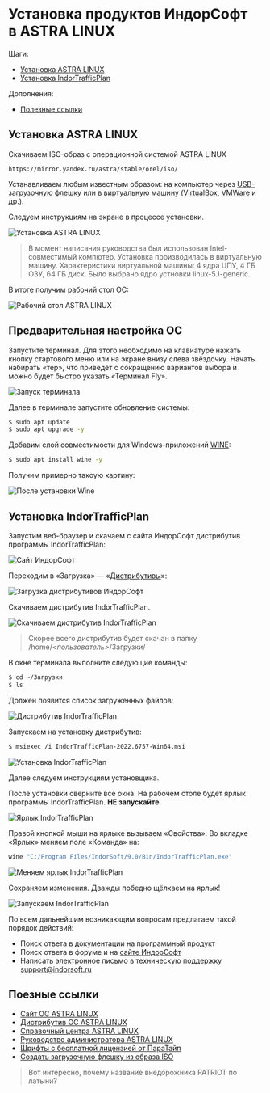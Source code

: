# Установка продуктов ИндорСофт <br/>в ASTRA LINUX

Шаги:

- [Установка ASTRA LINUX](#установка-astra-linux)
- [Установка IndorTrafficPlan](#установка-indortrafficplan)

Дополнения:

- [Полезные ссылки](#поезные-ссылки)


## Установка ASTRA LINUX

Скачиваем ISO-образ с операционной системой ASTRA LINUX
```url
https://mirror.yandex.ru/astra/stable/orel/iso/
```

Устанавливаем любым известным образом: на компьютер через [USB-загрузочную флешку]((https://remontka.pro/zagruzochnaya-fleshka-iz-obraza/)) или в виртуальную машину ([VirtualBox](https://www.virtualbox.org/), [VMWare](https://www.vmware.com/ru/products/workstation-player.html) и др.).

Следуем инструкциям на экране в процессе установки.

![Установка ASTRA LINUX](/img/00-install.png)

> В момент написания руководства был использован Intel-совместимый компютер. Установка производилась в виртуальную машину. Характеристики виртуальной машины: 4 ядра ЦПУ, 4 ГБ ОЗУ, 64 ГБ диск.
> Было выбрано ядро устновки linux-5.1-generic.

В итоге получим рабочий стол ОС:

![Рабочий стол ASTRA LINUX](/img/01-astra-desktop.png)

## Предварительная настройка ОС

Запустите терминал. Для этого необходимо на клавиатуре нажать кнопку стартового меню или на экране внизу слева звёздочку. Начать набирать «тер», что приведёт с сокращению вариантов выбора и можно будет быстро указать «Терминал Fly».

![Запуск терминала](/img/02-start-terminal.png)

Далее в терминале запустите обновление системы:

```sh
$ sudo apt update
$ sudo apt upgrade -y
```

Добавим слой совместимости для Windows-приложений [WINE](https://wiki.debian.org/Wine):

```sh
$ sudo apt install wine -y
```

Получим примерно такоую картину:

![После установки Wine](/img/03-install-wine.png)


## Установка IndorTrafficPlan

Запустим веб-браузер и скачаем с сайта ИндорСофт дистрибутив программы IndorTrafficPlan:

![Сайт ИндорСофт](/img/04-indorsoft-site.png)

Переходим в «Загрузка» — «[Дистрибутивы](https://www.indorsoft.ru/download/distribs/)»:

![Загрузка дистрибутивов ИндорСофт](/img/05-indorsoft-download.png)

Скачиваем дистрибутив IndorTrafficPlan.

![Скачиваем дистрибутив IndorTrafficPlan](/img/06-download-traffic.png)

> Скорее всего дистрибутив будет скачан в папку <nobr>/home/*<_пользователь_>*/Загрузки/</nobr>

В окне терминала выполните следующие команды:

```sh
$ cd ~/Загрузки
$ ls
```

Должен появится список загруженных файлов:

![Дистрибутив IndorTrafficPlan](/img/07-downloaded-msi.png)

Запускаем на установку дистрибутив:

```sh
$ msiexec /i IndorTrafficPlan-2022.6757-Win64.msi
```

![Установка IndorTrafficPlan](/img/08-install-traffic.png)

Далее следуем инструкциям установщика.

После установки сверните все окна. На рабочем столе будет ярлык программы IndorTrafficPlan. **НЕ запускайте**.

![Ярлык IndorTrafficPlan](/img/09-link-traffic.png)

Правой кнопкой мыши на ярлыке вызываем «Свойства».
Во вкладке «Ярлык» меняем поле «Команда» на:

```sh
wine "C:/Program Files/IndorSoft/9.0/Bin/IndorTrafficPlan.exe"
```

![Меняем ярлык IndorTrafficPlan](/img/10-link-change.png)

Сохраняем изменения. Дважды победно щёлкаем на ярлык!

![Запускаем IndorTrafficPlan](/img/11-traffic.png)

По всем дальнейшим возникающим вопросам предлагаем такой порядок действий:

- Поиск ответа в документации на программный продукт
- Поиск ответа в форуме и на [сайте ИндорСофт](www.indorsoft.ru)
- Написать электронное письмо в техническую поддержку <support@indorsoft.ru>


## Поезные ссылки

* [Сайт ОС ASTRA LINUX](https://astralinux.ru/)
* [Дистрибутив ОС ASTRA LINUX](https://mirror.yandex.ru/astra/stable/orel/iso/)
* [Справочный центра ASTRA LINUX](https://wiki.astralinux.ru/)
* [Руководство администратора ASTRA LINUX](https://astralinux.ru/products/astra-linux-special-edition/relizyi/smolensk/dokumentacziya/rukovodstvo-administratora-chast-1-astra-se.pdf)
* [Шрифты с бесплатной лицензией от ПараТайп](https://www.paratype.ru/catalog?freefonts=true&sortType=bestsellers)
* [Создать загрузочную флешку из образа ISO](https://remontka.pro/zagruzochnaya-fleshka-iz-obraza/)

> Вот интересно, почему название внедорожника PATRIOT по латыни?